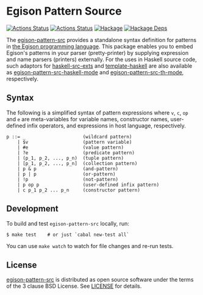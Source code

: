 # Egison Pattern Source

[![Actions Status](https://github.com/egison/egison-pattern-src/workflows/latest/badge.svg)](https://github.com/egison/egison-pattern-src/actions?workflow=latest)
[![Actions Status](https://github.com/egison/egison-pattern-src/workflows/release/badge.svg)](https://github.com/egison/egison-pattern-src/actions?workflow=release)
[![Hackage](https://img.shields.io/hackage/v/egison-pattern-src.svg)](https://hackage.haskell.org/package/egison-pattern-src)
[![Hackage Deps](https://img.shields.io/hackage-deps/v/egison-pattern-src.svg)](http://packdeps.haskellers.com/reverse/egison-pattern-src)

The [egison-pattern-src](https://hackage.haskell.org/package/egison-pattern-src) provides a standalone syntax definition for patterns in [the Egison programming language](https://www.egison.org/).
This package enables you to embed Egison's patterns in your parser (pretty-printer) by supplying expression and name parsers (printers) externally.
For the uses in Haskell source code, such adaptors for [haskell-src-exts](https://hackage.haskell.org/package/haskell-src-exts) and [template-haskell](https://hackage.haskell.org/package/template-haskell) are also available as [egison-pattern-src-haskell-mode](https://hackage.haskell.org/package/egison-pattern-src-haskell-mode) and [egison-pattern-src-th-mode](https://hackage.haskell.org/package/egison-pattern-src-th-mode), respectively.

## Syntax

The following is a simplified syntax of pattern expressions where `v`, `c`, `op` and `e` are meta-variables for variable names, constructor names, user-defined infix operators, and expressions in host language, respectively.

```
p ::= _                     (wildcard pattern)
    | $v                    (pattern variable)
    | #e                    (value pattern)
    | ?e                    (predicate pattern)
    | (p_1, p_2, ..., p_n)  (tuple pattern)
    | [p_1, p_2, ..., p_n]  (collection pattern)
    | p & p                 (and-pattern)
    | p | p                 (or-pattern)
    | !p                    (not-pattern)
    | p op p                (user-defined infix pattern)
    | c p_1 p_2 ... p_n     (constructor pattern)
```

## Development

To build and test `egison-pattern-src` locally, run:

```
$ make test    # or just `cabal new-test all`
```

You can use `make watch` to watch for file changes and re-run tests.

## License

[egison-pattern-src](https://hackage.haskell.org/package/egison-pattern-src) is distributed as open source software under the terms of the 3 clause BSD License. See [LICENSE](/LICENSE) for details.
